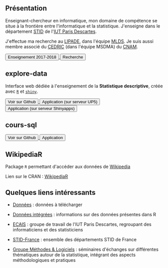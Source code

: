 <script src="https://use.fontawesome.com/32d8325004.js"></script>

## Présentation

Enseignant-chercheur en informatique, mon domaine de compétence se situe à la frontière entre l'informatique et la statistique. J'enseigne dans le département [STID](http://www.stid-paris.fr/) de l'[IUT Paris Descartes](http://www.iut.parisdescartes.fr). 

J'effectue ma recherche au [LIPADE](http://www.lipade.fr), dans l'équipe [MLDS](http://www.math-info.univ-paris5.fr/~nadifmoh/Accueil.html#). Je suis aussi membre associé du [CEDRIC](http://cedric.cnam.fr) (dans l'équipe MSDMA) du [CNAM](http://www.cnam.fr).

<a href="http://fxjollois.github.io/cours-2017-2018" target="_blank">
    <button>
        <i class="fa fa-graduation-cap"></i>Enseignement 2017-2018
    </button>
</a>
<a href="recherche.html">
    <button>
        <i class="fa fa-institution"></i>Recherche
    </button>
</a>

## explore-data

Interface web dédiée à l'enseignement de la **Statistique descriptive**, créée avec [`R`](http://www.r-project.org) et [`shiny`](http://shiny.rstudio.com).

<a href="https://github.com/fxjollois/explore-data" target="_blank">
    <button>
        <i class="fa fa-github"></i>Voir sur Github
    </button>
</a>
<a href="http://up5.fr/explore-data" target="_blank">
    <button>
        <i class="fa fa-desktop"></i>Application (sur serveur UP5)
    </button>
</a>
<a href="http://fxjollois.shinyapps.io/explore-data" target="_blank">
    <button>
        <i class="fa fa-desktop"></i>Application (sur serveur Shinyapps)
    </button>
</a>

## cours-sql

<a href="https://github.com/fxjollois/cours-sql" target="_blank">
    <button>
        <i class="fa fa-github"></i>Voir sur Github
    </button>
</a>
<a href="http://fxjollois.github.io/cours-sql" target="_blank">
    <button>
        <i class="fa fa-desktop"></i>Application
    </button>
</a>

## WikipediaR

Package `R` permettant d'accéder aux données de [Wikipedia](http://www.wikipedia.org/)

Lien sur le CRAN : [WikipediaR](https://cran.r-project.org/package=WikipediaR)

## Quelques liens intéressants 

- [Données](accesdonnees) : données à télécharger
- [Données intégrées](donnees-integrees-r.html) : informations sur des données présentes dans R

- [ECAIS](https://sites.google.com/site/groupeecais/) : groupe de travail de l'IUT Paris
Descartes, regroupant des informaticiens et des statisticiens
- [STID-France](http://www.stid-france.fr/) : ensemble des départements STID de France
- [Groupe Méthodes & Logiciels](http://methodes-et-logiciels.sfds.asso.fr/) :
séminaires d'échanges sur différentes thématiques autour de la statistique, intégrant des
aspects méthodologiques et pratiques


